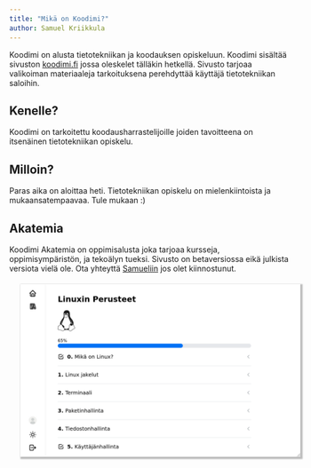 ```yaml
---
title: "Mikä on Koodimi?"
author: Samuel Kriikkula
---
```

Koodimi on alusta tietotekniikan ja koodauksen opiskeluun.
Koodimi sisältää sivuston [koodimi.fi](https://koodimi.fi) jossa oleskelet tälläkin hetkellä. Sivusto tarjoaa valikoiman materiaaleja tarkoituksena perehdyttää käyttäjä tietotekniikan saloihin.

## Kenelle?
Koodimi on tarkoitettu koodausharrastelijoille joiden tavoitteena on itsenäinen tietotekniikan opiskelu. 

## Milloin?
Paras aika on aloittaa heti. Tietotekniikan opiskelu on mielenkiintoista ja mukaansatempaavaa. Tule mukaan :)

## Akatemia
Koodimi Akatemia on oppimisalusta joka tarjoaa kursseja, oppimisympäristön, ja tekoälyn tueksi. Sivusto on betaversiossa eikä julkista versiota vielä ole.
Ota yhteyttä [Samueliin](mailto:skriikkula@krition.ai) jos olet kiinnostunut.
<img src="/aka.png" style="margin: 20px; box-shadow: 2px 2px 2px 2px #BBBBBB;"/>